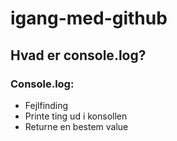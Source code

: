 # igang-med-github

## Hvad er console.log? 


### Console.log:

* Fejlfinding
* Printe ting ud i konsollen
* Returne en bestem value
